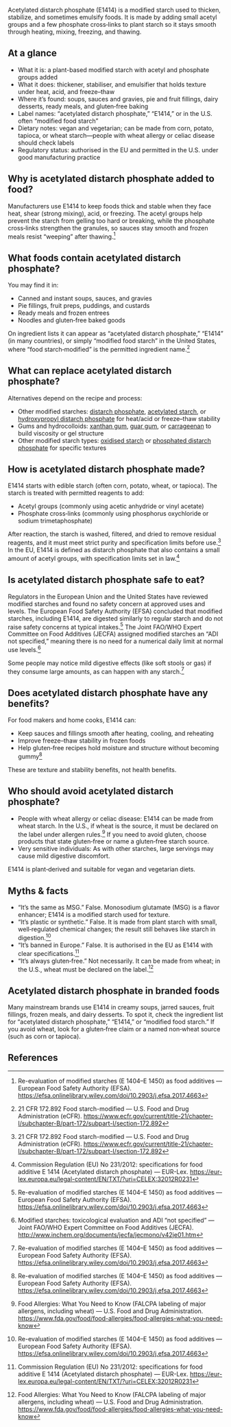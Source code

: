 Acetylated distarch phosphate (E1414) is a modified starch used to thicken, stabilize, and sometimes emulsify foods. It is made by adding small acetyl groups and a few phosphate cross‑links to plant starch so it stays smooth through heating, mixing, freezing, and thawing.

<!--more-->

## At a glance
- What it is: a plant-based modified starch with acetyl and phosphate groups added
- What it does: thickener, stabiliser, and emulsifier that holds texture under heat, acid, and freeze–thaw
- Where it’s found: soups, sauces and gravies, pie and fruit fillings, dairy desserts, ready meals, and gluten‑free baking
- Label names: “acetylated distarch phosphate,” “E1414,” or in the U.S. often “modified food starch”
- Dietary notes: vegan and vegetarian; can be made from corn, potato, tapioca, or wheat starch—people with wheat allergy or celiac disease should check labels
- Regulatory status: authorised in the EU and permitted in the U.S. under good manufacturing practice

## Why is acetylated distarch phosphate added to food?
Manufacturers use E1414 to keep foods thick and stable when they face heat, shear (strong mixing), acid, or freezing. The acetyl groups help prevent the starch from gelling too hard or breaking, while the phosphate cross‑links strengthen the granules, so sauces stay smooth and frozen meals resist “weeping” after thawing.[^1]

## What foods contain acetylated distarch phosphate?
You may find it in:
- Canned and instant soups, sauces, and gravies
- Pie fillings, fruit preps, puddings, and custards
- Ready meals and frozen entrees
- Noodles and gluten‑free baked goods

On ingredient lists it can appear as “acetylated distarch phosphate,” “E1414” (in many countries), or simply “modified food starch” in the United States, where “food starch‑modified” is the permitted ingredient name.[^2]

## What can replace acetylated distarch phosphate?
Alternatives depend on the recipe and process:
- Other modified starches: [distarch phosphate](/e1412-distarch-phosphate), [acetylated starch](/e1420-acetylated-starch), or [hydroxypropyl distarch phosphate](/e1442-hydroxypropyl-distarch-phosphate) for heat/acid or freeze–thaw stability
- Gums and hydrocolloids: [xanthan gum](/e415-xanthan-gum), [guar gum](/e412-guar-gum), or [carrageenan](/e407-carrageenan) to build viscosity or gel structure
- Other modified starch types: [oxidised starch](/e1404-oxidised-starch) or [phosphated distarch phosphate](/e1413-phosphated-distarch-phosphate) for specific textures

## How is acetylated distarch phosphate made?
E1414 starts with edible starch (often corn, potato, wheat, or tapioca). The starch is treated with permitted reagents to add:
- Acetyl groups (commonly using acetic anhydride or vinyl acetate)
- Phosphate cross‑links (commonly using phosphorus oxychloride or sodium trimetaphosphate)

After reaction, the starch is washed, filtered, and dried to remove residual reagents, and it must meet strict purity and specification limits before use.[^2] In the EU, E1414 is defined as distarch phosphate that also contains a small amount of acetyl groups, with specification limits set in law.[^4]

## Is acetylated distarch phosphate safe to eat?
Regulators in the European Union and the United States have reviewed modified starches and found no safety concern at approved uses and levels. The European Food Safety Authority (EFSA) concluded that modified starches, including E1414, are digested similarly to regular starch and do not raise safety concerns at typical intakes.[^1] The Joint FAO/WHO Expert Committee on Food Additives (JECFA) assigned modified starches an “ADI not specified,” meaning there is no need for a numerical daily limit at normal use levels.[^3]

Some people may notice mild digestive effects (like soft stools or gas) if they consume large amounts, as can happen with any starch.[^1]

## Does acetylated distarch phosphate have any benefits?
For food makers and home cooks, E1414 can:
- Keep sauces and fillings smooth after heating, cooling, and reheating
- Improve freeze–thaw stability in frozen foods
- Help gluten‑free recipes hold moisture and structure without becoming gummy[^1]

These are texture and stability benefits, not health benefits.

## Who should avoid acetylated distarch phosphate?
- People with wheat allergy or celiac disease: E1414 can be made from wheat starch. In the U.S., if wheat is the source, it must be declared on the label under allergen rules.[^5] If you need to avoid gluten, choose products that state gluten‑free or name a gluten‑free starch source.
- Very sensitive individuals: As with other starches, large servings may cause mild digestive discomfort.

E1414 is plant‑derived and suitable for vegan and vegetarian diets.

## Myths & facts
- “It’s the same as MSG.” False. Monosodium glutamate (MSG) is a flavor enhancer; E1414 is a modified starch used for texture.
- “It’s plastic or synthetic.” False. It is made from plant starch with small, well‑regulated chemical changes; the result still behaves like starch in digestion.[^1]
- “It’s banned in Europe.” False. It is authorised in the EU as E1414 with clear specifications.[^4]
- “It’s always gluten‑free.” Not necessarily. It can be made from wheat; in the U.S., wheat must be declared on the label.[^5]

## Acetylated distarch phosphate in branded foods
Many mainstream brands use E1414 in creamy soups, jarred sauces, fruit fillings, frozen meals, and dairy desserts. To spot it, check the ingredient list for “acetylated distarch phosphate,” “E1414,” or “modified food starch.” If you avoid wheat, look for a gluten‑free claim or a named non‑wheat source (such as corn or tapioca).

## References
[^1]: Re-evaluation of modified starches (E 1404–E 1450) as food additives — European Food Safety Authority (EFSA). https://efsa.onlinelibrary.wiley.com/doi/10.2903/j.efsa.2017.4663
[^2]: 21 CFR 172.892 Food starch-modified — U.S. Food and Drug Administration (eCFR). https://www.ecfr.gov/current/title-21/chapter-I/subchapter-B/part-172/subpart-I/section-172.892
[^3]: Modified starches: toxicological evaluation and ADI “not specified” — Joint FAO/WHO Expert Committee on Food Additives (JECFA). http://www.inchem.org/documents/jecfa/jecmono/v42je01.htm
[^4]: Commission Regulation (EU) No 231/2012: specifications for food additive E 1414 (Acetylated distarch phosphate) — EUR-Lex. https://eur-lex.europa.eu/legal-content/EN/TXT/?uri=CELEX:32012R0231
[^5]: Food Allergies: What You Need to Know (FALCPA labeling of major allergens, including wheat) — U.S. Food and Drug Administration. https://www.fda.gov/food/food-allergies/food-allergies-what-you-need-know
